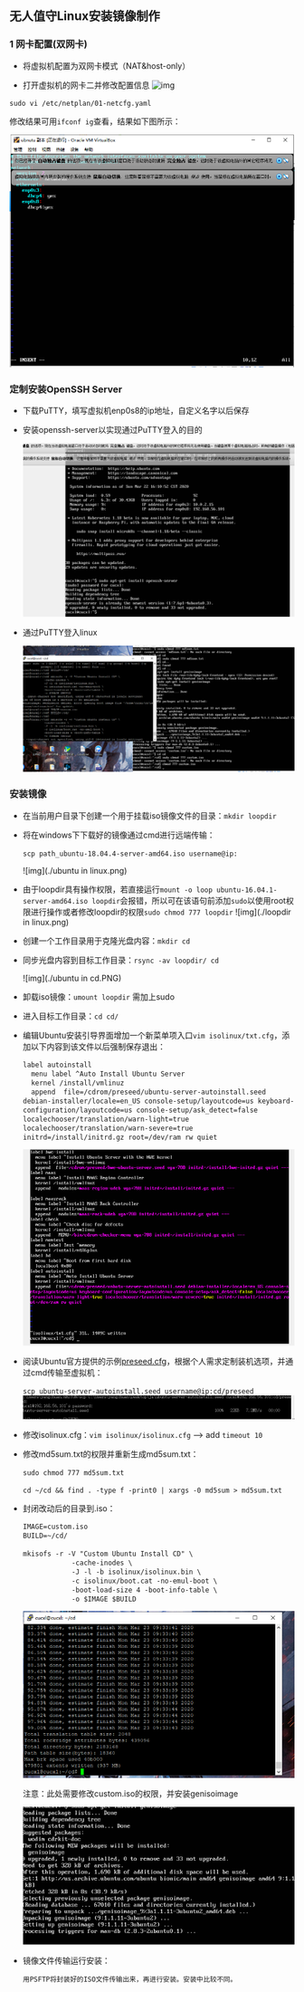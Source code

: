 ## 无人值守Linux安装镜像制作

### 1 网卡配置(双网卡)

- 将虚拟机配置为双网卡模式（NAT&host-only）



- 打开虚拟机的网卡二并修改配置信息
![img](./net.png)

```
sudo vi /etc/netplan/01-netcfg.yaml
```


修改结果可用`ifconf ig`查看，结果如下图所示：

![img](./2net.png)

### 定制安装OpenSSH Server

- 下载PuTTY，填写虚拟机enp0s8的ip地址，自定义名字以后保存


- 安装openssh-server以实现通过PuTTY登入的目的

  ![img](./openssh.png)

- 通过PuTTY登入linux

  ![img](./login.png)

### 安装镜像

- 在当前用户目录下创建一个用于挂载iso镜像文件的目录：`mkdir loopdir`

- 将在windows下下载好的镜像通过cmd进行远端传输：

  `scp path_ubuntu-18.04.4-server-amd64.iso username@ip:`

  ![img](./ubuntu in linux.png)

- 由于loopdir具有操作权限，若直接运行`mount -o loop ubuntu-16.04.1-server-amd64.iso loopdir`会报错，所以可在该语句前添加`sudo`以使用root权限进行操作或者修改loopdir的权限`sudo chmod 777 loopdir`
  ![img](./loopdir in linux.png)
- 创建一个工作目录用于克隆光盘内容：`mkdir cd`

- 同步光盘内容到目标工作目录：`rsync -av loopdir/ cd`

  ![img](./ubuntu in cd.PNG)

- 卸载iso镜像：`umount loopdir` 需加上sudo

- 进入目标工作目录：`cd cd/`

- 编辑Ubuntu安装引导界面增加一个新菜单项入口`vim isolinux/txt.cfg`，添加以下内容到该文件以后强制保存退出：

  ```
  label autoinstall
    menu label ^Auto Install Ubuntu Server
    kernel /install/vmlinuz
    append  file=/cdrom/preseed/ubuntu-server-autoinstall.seed debian-installer/locale=en_US console-setup/layoutcode=us keyboard-configuration/layoutcode=us console-setup/ask_detect=false localechooser/translation/warn-light=true localechooser/translation/warn-severe=true initrd=/install/initrd.gz root=/dev/ram rw quiet
  ```
  ![img](./cfg.PNG)
- 阅读Ubuntu官方提供的示例[preseed.cfg](https://help.ubuntu.com/lts/installation-guide/example-preseed.txt)，根据个人需求定制装机选项，并通过cmd传输至虚拟机：

  `scp ubuntu-server-autoinstall.seed username@ip:cd/preseed`
  ![img](./PRESEED.PNG)

- 修改isolinux.cfg：`vim isolinux/isolinux.cfg`  -->  add `timeout 10`

- 修改md5sum.txt的权限并重新生成md5sum.txt：

  `sudo chmod 777 md5sum.txt`

  `cd ~/cd && find . -type f -print0 | xargs -0 md5sum > md5sum.txt`

- 封闭改动后的目录到.iso：

  ```
  IMAGE=custom.iso
  BUILD=~/cd/
  
  mkisofs -r -V "Custom Ubuntu Install CD" \
              -cache-inodes \
              -J -l -b isolinux/isolinux.bin \
              -c isolinux/boot.cat -no-emul-boot \
              -boot-load-size 4 -boot-info-table \
              -o $IMAGE $BUILD
  ```

  ![img](./customISO.PNG)

  注意：此处需要修改custom.iso的权限，并安装genisoimage

  ![image11](./precustomISO.PNG)
- 镜像文件传输运行安装：

  ```
  用PSFTP将封装好的ISO文件传输出来，再进行安装。安装中比较不同。
